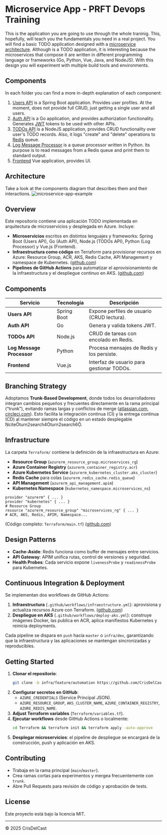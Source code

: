 # Microservice App - PRFT Devops Training

This is the application you are going to use through the whole traninig. This, hopefully, will teach you the fundamentals you need in a real project. You will find a basic TODO application designed with a [microservice architecture](https://microservices.io). Although is a TODO application, it is interesting because the microservices that compose it are written in different programming language or frameworks (Go, Python, Vue, Java, and NodeJS). With this design you will experiment with multiple build tools and environments. 

## Components
In each folder you can find a more in-depth explanation of each component:

1. [Users API](/users-api) is a Spring Boot application. Provides user profiles. At the moment, does not provide full CRUD, just getting a single user and all users.
2. [Auth API](/auth-api) is a Go application, and provides authorization functionality. Generates [JWT](https://jwt.io/) tokens to be used with other APIs.
3. [TODOs API](/todos-api) is a NodeJS application, provides CRUD functionality over user's TODO records. Also, it logs "create" and "delete" operations to [Redis](https://redis.io/) queue.
4. [Log Message Processor](/log-message-processor) is a queue processor written in Python. Its purpose is to read messages from a Redis queue and print them to standard output.
5. [Frontend](/frontend) Vue application, provides UI.

## Architecture

Take a look at the components diagram that describes them and their interactions.
![microservice-app-example](/arch-img/Microservices.png)


## Overview

Este repositorio contiene una aplicación TODO implementada en arquitectura de microservicios y desplegada en Azure. Incluye:

- **Microservicios** escritos en distintos lenguajes y frameworks: Spring Boot (Users API), Go (Auth API), Node.js (TODOs API), Python (Log Processor) y Vue.js (Frontend).  
- **Infraestructura como código** en Terraform para provisionar recursos en Azure: Resource Group, ACR, AKS, Redis Cache, API Management y namespace de Kubernetes. ([github.com](https://github.com/CrisDelCast/microservice-app-example/blob/infra/feature/automation/Terraform/main.tf))
- **Pipelines de GitHub Actions** para automatizar el aprovisionamiento de la infraestructura y el despliegue continuo en AKS. ([github.com](https://github.com/CrisDelCast/microservice-app-example/blob/infra/feature/automation/.github/workflows/infraestructure.yml))

## Components

| Servicio                  | Tecnología          | Descripción                                  |
| ------------------------- | ------------------- | -------------------------------------------- |
| **Users API**             | Spring Boot         | Expone perfiles de usuario (CRUD lectura).   |
| **Auth API**              | Go                  | Genera y valida tokens JWT.                 |
| **TODOs API**             | Node.js             | CRUD de tareas con encolado en Redis.       |
| **Log Message Processor** | Python              | Procesa mensajes de Redis y los persiste.   |
| **Frontend**              | Vue.js              | Interfaz de usuario para gestionar TODOs.   |

## Branching Strategy

Adoptamos **Trunk-Based Development**, donde todos los desarrolladores integran cambios pequeños y frecuentes directamente en la rama principal (“trunk”), evitando ramas largas y conflictos de merge ([atlassian.com](https://www.atlassian.com/continuous-delivery/continuous-integration/trunk-based-development?utm_source=chatgpt.com), [circleci.com](https://circleci.com/blog/trunk-vs-feature-based-dev/?utm_source=chatgpt.com)). Esto facilita la integración continua (CI) y la entrega continua (CD) al mantener siempre el código en un estado desplegable citeturn2search4turn2search6.

## Infrastructure

La carpeta `Terraform/` contiene la definición de la infraestructura en Azure:

- **Resource Group** (`azurerm_resource_group.microservices_rg`)  
- **Azure Container Registry** (`azurerm_container_registry.acr`)  
- **Azure Kubernetes Service** (`azurerm_kubernetes_cluster.aks_cluster`)  
- **Redis Cache** para colas (`azurerm_redis_cache.redis_queue`)  
- **API Management** (`azurerm_api_management.apim`)  
- **Kubernetes Namespace** (`kubernetes_namespace.microservices_ns`)  

```hcl
provider "azurerm" { ... }
provider "kubernetes" { ... }
# Resource Group
resource "azurerm_resource_group" "microservices_rg" { ... }
# ACR, AKS, Redis, APIM, Namespace...
```  
(Código completo: `Terraform/main.tf`) ([github.com](https://github.com/CrisDelCast/microservice-app-example/blob/infra/feature/automation/Terraform/main.tf))

## Design Patterns

- **Cache-Aside**: Redis funciona como buffer de mensajes entre servicios.  
- **API Gateway**: APIM unifica rutas, control de versiones y seguridad.  
- **Health Probes**: Cada servicio expone `livenessProbe` y `readinessProbe` para Kubernetes.

## Continuous Integration & Deployment

Se implementan dos workflows de GitHub Actions:

1. **Infraestructura** (`.github/workflows/infraestructure.yml`): aprovisiona y actualiza recursos Azure con Terraform. ([github.com](https://github.com/CrisDelCast/microservice-app-example/blob/infra/feature/automation/.github/workflows/infraestructure.yml))
2. **Despliegue en AKS** (`.github/workflows/deploy-aks.yml`): construye imágenes Docker, las publica en ACR, aplica manifiestos Kubernetes y reinicia deployments.

Cada pipeline se dispara en `push` hacia `master` o `infra/dev`, garantizando que la infraestructura y las aplicaciones se mantengan sincronizadas y reproducibles.

## Getting Started

1. **Clonar el repositorio**:  
   ```bash
   git clone -b infra/feature/automation https://github.com/CrisDelCast/microservice-app-example.git
   ```
2. **Configurar secretos en GitHub**:  
   - `AZURE_CREDENTIALS` (Service Principal JSON).  
   - `AZURE_RESOURCE_GROUP`, `AKS_CLUSTER_NAME`, `AZURE_CONTAINER_REGISTRY`, `AZURE_REDIS_NAME`.  
3. **Adjust Terraform variables** (`Terraform/variables.tf`).  
4. **Ejecutar workflows** desde GitHub Actions o localmente:
   ```bash
   cd Terraform && terraform init && terraform apply -auto-approve
   ```
5. **Desplegar microservicios**: el pipeline de despliegue se encargará de la construcción, push y aplicación en AKS.

## Contributing

- Trabaja en la rama principal (`main`/`master`).  
- Crea ramas cortas para experimentos y mergea frecuentemente con `trunk`.  
- Abre Pull Requests para revisión de código y aprobación de tests.

## License

Este proyecto está bajo la licencia MIT.  

---

© 2025 CrisDelCast


